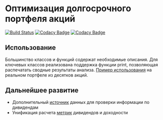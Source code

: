 # Оптимизация долгосрочного портфеля акций

[![Build Status](https://travis-ci.org/WLM1ke/poptimizer_old.svg?branch=master)](https://travis-ci.org/WLM1ke/poptimizer_old)
[![Codacy Badge](https://api.codacy.com/project/badge/Coverage/18d7bd2be5f34466b1884250ffea3066)](https://www.codacy.com/app/wlmike/PortfolioOptimizer?utm_source=github.com&utm_medium=referral&utm_content=WLM1ke/PortfolioOptimizer&utm_campaign=Badge_Coverage)
[![Codacy Badge](https://api.codacy.com/project/badge/Grade/18d7bd2be5f34466b1884250ffea3066)](https://www.codacy.com/app/wlmike/PortfolioOptimizer?utm_source=github.com&amp;utm_medium=referral&amp;utm_content=WLM1ke/PortfolioOptimizer&amp;utm_campaign=Badge_Grade)

## Использование
Большинство классов и функций содержат необходимые описания. Для ключевых классов реализована поддержка функции print, позволяющая распечатать сводные результаты анализа.
[Пример использования](https://github.com/WLM1ke/PortfolioOptimizer/blob/master/example_and_test.py) на реальном портфеле из десятков акций.

## Дальнейшее развитие
- Дополнительный [источник](https://www.conomy.ru/search) данных для проверки информации по дивидендам
- Унификация расчета [метрик](https://github.com/WLM1ke/PortfolioOptimizer/tree/master/src/metrics) дивидендов и доходности
